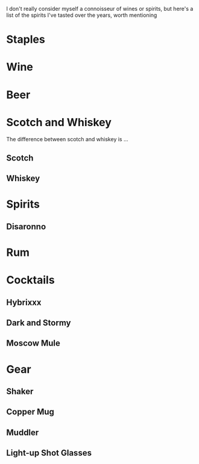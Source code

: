I don't really consider myself a connoisseur of wines or spirits, but here's a list of the spirits I've tasted over the years, worth mentioning

# Staples

# Wine

# Beer

# Scotch and Whiskey

The difference between scotch and whiskey is ...

## Scotch

## Whiskey

# Spirits

## Disaronno

# Rum

# Cocktails

## Hybrixxx

## Dark and Stormy

## Moscow Mule

# Gear

## Shaker

## Copper Mug

## Muddler

## Light-up Shot Glasses